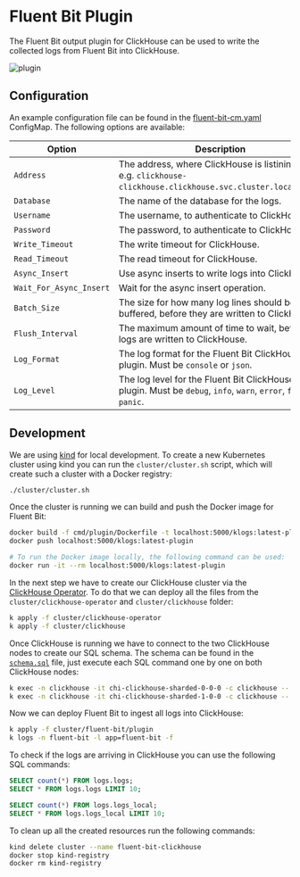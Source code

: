 # Fluent Bit Plugin

The Fluent Bit output plugin for ClickHouse can be used to write the collected logs from Fluent Bit into ClickHouse.

![plugin](../../assets/plugin.png)

## Configuration

An example configuration file can be found in the [fluent-bit-cm.yaml](../../cluster/fluent-bit/plugin/fluent-bit-cm.yaml) ConfigMap. The following options are available:

| Option | Description | Default |
| ------ | ----------- | ------- |
| `Address` | The address, where ClickHouse is listining on, e.g. `clickhouse-clickhouse.clickhouse.svc.cluster.local:9000`. | |
| `Database` | The name of the database for the logs. | `logs` |
| `Username` | The username, to authenticate to ClickHouse. | |
| `Password` | The password, to authenticate to ClickHouse. | |
| `Write_Timeout` | The write timeout for ClickHouse. | `10` |
| `Read_Timeout` | The read timeout for ClickHouse. | `10` |
| `Async_Insert` | Use async inserts to write logs into ClickHouse. | `false` |
| `Wait_For_Async_Insert` | Wait for the async insert operation. | `false` |
| `Batch_Size` | The size for how many log lines should be buffered, before they are written to ClickHouse. | `10000` |
| `Flush_Interval` | The maximum amount of time to wait, before logs are written to ClickHouse. | `60s` |
| `Log_Format` | The log format for the Fluent Bit ClickHouse plugin. Must be `console` or `json`. | `console` |
| `Log_Level` | The log level for the Fluent Bit ClickHouse plugin. Must be `debug`, `info`, `warn`, `error`, `fatal` or `panic`. | `info` |

## Development

We are using [kind](https://kind.sigs.k8s.io/docs/user/quick-start/) for local development. To create a new Kubernetes cluster using kind you can run the `cluster/cluster.sh` script, which will create such a cluster with a Docker registry:

```sh
./cluster/cluster.sh
```

Once the cluster is running we can build and push the Docker image for Fluent Bit:

```sh
docker build -f cmd/plugin/Dockerfile -t localhost:5000/klogs:latest-plugin .
docker push localhost:5000/klogs:latest-plugin

# To run the Docker image locally, the following command can be used:
docker run -it --rm localhost:5000/klogs:latest-plugin
```

In the next step we have to create our ClickHouse cluster via the [ClickHouse Operator](https://github.com/Altinity/clickhouse-operator). To do that we can deploy all the files from the `cluster/clickhouse-operator` and `cluster/clickhouse` folder:

```sh
k apply -f cluster/clickhouse-operator
k apply -f cluster/clickhouse
```

Once ClickHouse is running we have to connect to the two ClickHouse nodes to create our SQL schema. The schema can be found in the  [`schema.sql`](../../schema.sql) file, just execute each SQL command one by one on both ClickHouse nodes:

```sh
k exec -n clickhouse -it chi-clickhouse-sharded-0-0-0 -c clickhouse -- clickhouse-client
k exec -n clickhouse -it chi-clickhouse-sharded-1-0-0 -c clickhouse -- clickhouse-client
```

Now we can deploy Fluent Bit to ingest all logs into ClickHouse:

```sh
k apply -f cluster/fluent-bit/plugin
k logs -n fluent-bit -l app=fluent-bit -f
```

To check if the logs are arriving in ClickHouse you can use the following SQL commands:

```sql
SELECT count(*) FROM logs.logs;
SELECT * FROM logs.logs LIMIT 10;

SELECT count(*) FROM logs.logs_local;
SELECT * FROM logs.logs_local LIMIT 10;
```

To clean up all the created resources run the following commands:

```sh
kind delete cluster --name fluent-bit-clickhouse
docker stop kind-registry
docker rm kind-registry
```
